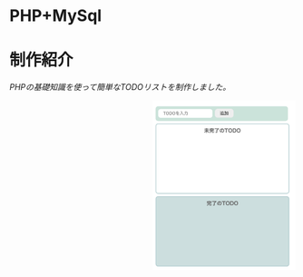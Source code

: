# PHP+MySql
# 制作紹介
*PHPの基礎知識を使って簡単なTODOリストを制作しました。*
<div style="text-align: right;">
  <img src="/Todo-UI.png" width="50%" />
</div>
